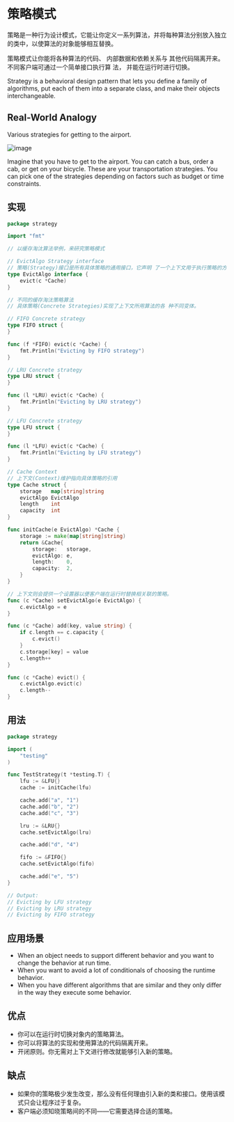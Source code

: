 # 策略模式

策略是一种行为设计模式，它能让你定义一系列算法，并将每种算法分别放入独立的类中，以使算法的对象能够相互替换。

策略模式让你能将各种算法的代码、 内部数据和依赖关系与 其他代码隔离开来。 不同客户端可通过一个简单接口执行算 法， 并能在运行时进行切换。

Strategy is a behavioral design pattern that lets you define a family of algorithms, put each of them into a separate
class, and make their objects interchangeable.

## Real-World Analogy

Various strategies for getting to the airport.

![image](https://user-images.githubusercontent.com/65383410/165477697-faf51166-a800-4206-bca5-4ba339ba2b5d.png)

Imagine that you have to get to the airport. You can catch a bus, order a cab, or get on your bicycle. These are your
transportation strategies. You can pick one of the strategies depending on factors such as budget or time constraints.

## 实现

```go
package strategy

import "fmt"

// 以缓存淘汰算法举例，来研究策略模式

// EvictAlgo Strategy interface
// 策略(Strategy)接口是所有具体策略的通用接口，它声明 了一个上下文用于执行策略的方法。
type EvictAlgo interface {
	evict(c *Cache)
}

// 不同的缓存淘汰策略算法
// 具体策略(Concrete Strategies)实现了上下文所用算法的各 种不同变体。

// FIFO Concrete strategy
type FIFO struct {
}

func (f *FIFO) evict(c *Cache) {
	fmt.Println("Evicting by FIFO strategy")
}

// LRU Concrete strategy
type LRU struct {
}

func (l *LRU) evict(c *Cache) {
	fmt.Println("Evicting by LRU strategy")
}

// LFU Concrete strategy
type LFU struct {
}

func (l *LFU) evict(c *Cache) {
	fmt.Println("Evicting by LFU strategy")
}

// Cache Context
// 上下文(Context)维护指向具体策略的引用
type Cache struct {
	storage   map[string]string
	evictAlgo EvictAlgo
	length    int
	capacity  int
}

func initCache(e EvictAlgo) *Cache {
	storage := make(map[string]string)
	return &Cache{
		storage:   storage,
		evictAlgo: e,
		length:    0,
		capacity:  2,
	}
}

// 上下文则会提供一个设置器以便客户端在运行时替换相关联的策略。
func (c *Cache) setEvictAlgo(e EvictAlgo) {
	c.evictAlgo = e
}

func (c *Cache) add(key, value string) {
	if c.length == c.capacity {
		c.evict()
	}
	c.storage[key] = value
	c.length++
}

func (c *Cache) evict() {
	c.evictAlgo.evict(c)
	c.length--
}

```

## 用法

```go
package strategy

import (
	"testing"
)

func TestStrategy(t *testing.T) {
	lfu := &LFU{}
	cache := initCache(lfu)

	cache.add("a", "1")
	cache.add("b", "2")
	cache.add("c", "3")

	lru := &LRU{}
	cache.setEvictAlgo(lru)

	cache.add("d", "4")

	fifo := &FIFO{}
	cache.setEvictAlgo(fifo)

	cache.add("e", "5")
}

// Output:
// Evicting by LFU strategy
// Evicting by LRU strategy
// Evicting by FIFO strategy
```

## 应用场景

- When an object needs to support different behavior and you want to change the behavior at run time.
- When you want to avoid a lot of conditionals of choosing the runtime behavior.
- When you have different algorithms that are similar and they only differ in the way they execute some behavior.

## 优点

- 你可以在运行时切换对象内的策略算法。
- 你可以将算法的实现和使用算法的代码隔离开来。
- 开闭原则。你无需对上下文进行修改就能够引入新的策略。

## 缺点

- 如果你的策略极少发生改变，那么没有任何理由引入新的类和接口。使用该模式只会让程序过于复杂。
- 客户端必须知晓策略间的不同——它需要选择合适的策略。